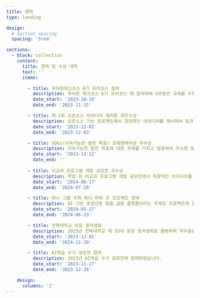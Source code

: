 ```yaml
---
title: 경력
type: landing

design:
  # Section spacing
  spacing: '5rem'

sections:
  - block: collection
    content:
      title: 경력 및 수상 내역
      text: ''
      items:

        - title: 우아한테크코스 6기 프리코스 참여
          description: 우아한 테크코스 6기 프리코스 에 참여하여 4주동안 과제를 수행하였습니다.
          date_start: '2023-10-19'
          date_end: '2023-11-15'

        - title: 제 1회 오픈소스 아이디어 해커톤 최우수상
          description: 오픈소스 기반 프로젝트에서 창의적인 아이디어를 제시하여 팀과 함께 최우수상을 수상하였습니다.
          date_start: '2023-12-01'
          date_end: '2023-12-03'

        - title: SDGs(지속가능한 발전 목표) 프레젠테이션 우수상
          description: 지속가능한 발전 목표에 대한 주제를 가지고 발표하여 우수한 평가를 받아 우수상을 수상하였습니다.
          date_start: '2023-12-22'
          date_end: ''
          
        - title: 비교과 프로그램 개발 공모전 우수상
          description: 학업 외 비교과 프로그램 개발 공모전에서 독창적인 아이디어를 통해 우수상을 수상하였습니다.
          date_start: '2024-06-17'
          date_end: '2024-07-10'

        - title: 하나 그룹 주최 하나 파워 온 프로젝트 참여
          description: AI 기반 중장년층 맞춤 금융 플랫폼이라는 주제로 프로젝트에 참여하였습니다.
          date_start: '2024-05-27'
          date_end: '2024-06-23'

        - title: 전북대학교 로운 총학생회
          description: 2023년 전북대학교 제 55대 로운 총학생회로 활동하며 학우들을 위헤 일하는 한 해를 보냈습니다.
          date_start: '2023-12-01'
          date_end: '2024-11-30'

        - title: AI학습 수기 공모전 참여
          description: 2023년 AI학습 수기 공모전에 참여하였습니다.
          date_start: '2023-11-27'
          date_end: '2023-12-28'

    design:
      columns: '2'
---
```



